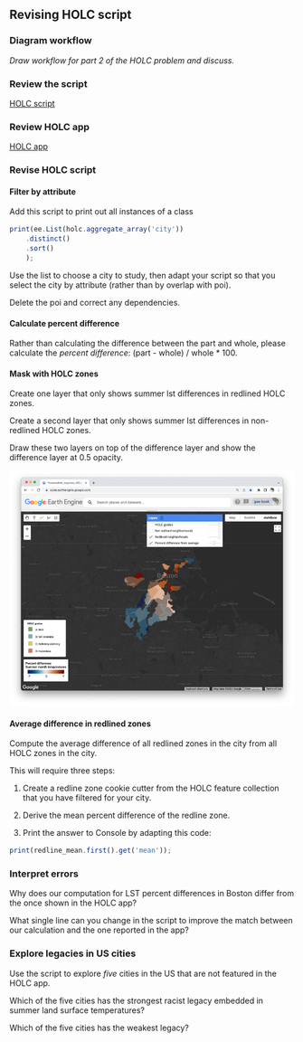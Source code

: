 ## Revising HOLC script  

### Diagram workflow  

_Draw workflow for part 2 of the HOLC problem and discuss._  

### Review the script  

[HOLC script](../scripts/HOLC_legacies_v1.js)  

### Review HOLC app  

[HOLC app](https://jhowarth.users.earthengine.app/view/eeprimer-holc-legacies)

### Revise HOLC script

#### Filter by attribute

Add this script to print out all instances of a class

```js
print(ee.List(holc.aggregate_array('city'))
    .distinct()
    .sort()
    );
```

Use the list to choose a city to study, then adapt your script so that you select the city by attribute (rather than by overlap with poi).

Delete the poi and correct any dependencies.  

#### Calculate percent difference  

Rather than calculating the difference between the part and whole, please calculate the _percent difference_:  (part - whole) / whole * 100.   

#### Mask with HOLC zones  

Create one layer that only shows summer lst differences in redlined HOLC zones.  

Create a second layer that only shows summer lst differences in non-redlined HOLC zones.  

Draw these two layers on top of the difference layer and show the difference layer at 0.5 opacity.  

![HOLC revision screenshot](images/holc_revision.jpg)   

#### Average difference in redlined zones  

Compute the average difference of all redlined zones in the city from all HOLC zones in the city.  

This will require three steps:  

1. Create a redline zone cookie cutter from the HOLC feature collection that you have filtered for your city.  

2. Derive the mean percent difference of the redline zone.  

3. Print the answer to Console by adapting this code:  

```js
print(redline_mean.first().get('mean'));  
```  

### Interpret errors  

Why does our computation for LST percent differences in Boston differ from the once shown in the HOLC app?

What single line can you change in the script to improve the match between our calculation and the one reported in the app?  

### Explore legacies in US cities  

Use the script to explore _five_ cities in the US that are not featured in the HOLC app.  

Which of the five cities has the strongest racist legacy embedded in summer land surface temperatures?  

Which of the five cities has the weakest legacy?  
